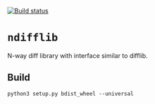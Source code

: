 [![Build status](https://ci.appveyor.com/api/projects/status/d0kh7l0kq911v1ea?svg=true)](https://ci.appveyor.com/project/excitoon/ndifflib)

# `ndifflib`

N-way diff library with interface similar to difflib.

## Build

```
python3 setup.py bdist_wheel --universal
```
